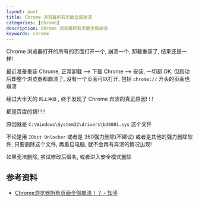 ```yaml
---
layout: post
title: Chrome 浏览器所有页面全部崩溃
categories: [Chrome]
description: Chrome 浏览器所有页面全部崩溃
keywords: chrome
---
```


Chrome 浏览器打开的所有的页面打开一个, 崩溃一个, 卸载重装了, 结果还是一样!

最近准备重装 Chrome, 正常卸载 --> 下载 Chrome --> 安装, 一切都 OK, 但启动后却整个浏览器都崩溃了, 没有一个页面可以打开, 包括 `chrome://` 开头的页面也崩溃

经过大半天的 `网上冲浪` , 终于发现了 Chrome 奔溃的真正原因! ! !

都是百度的锅! ! !

原因就是 `C:\Windows\System32\drivers\bd0001.sys` 这个文件

不论是用 `IObit Unlocker` 或者是 360强力删除(不建议) 或者是其他的强力删除软件, 只要删除这个文件, 再重启电脑, 就不会再有奔溃的情况出现!

如果无法删除, 尝试修改后缀名, 或者进入安全模式删除

## 参考资料

- [Chrome浏览器所有页面全部崩溃！？ - 知乎](https://www.zhihu.com/question/29305453)
